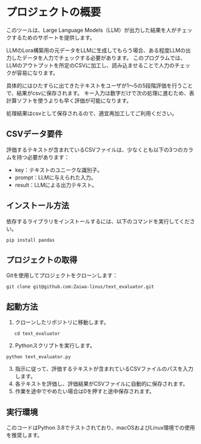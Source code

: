 # プロジェクトの概要
このツールは、Large Language Models（LLM）が出力した結果を人がチェックするためのサポートを提供します。

LLMのLora構築用の元データをLLMに生成してもらう場合、ある程度LLMの出力したデータを人力でチェックする必要があります。
このプログラムでは、LLMのアウトプットを所定のCSVに加工し、読み込ませることで人力のチェックが容易になります。

具体的にはひたすらに出てきたテキストをユーザが1〜5の5段階評価を行うことで、結果がcsvに保存されます。
キー入力は数字だけで次の処理に進むため、表計算ソフトを使うよりも早く評価が可能になります。

処理結果はcsvとして保存されるので、適宜再加工してご利用ください。

## CSVデータ要件
評価するテキストが含まれているCSVファイルは、少なくとも以下の3つのカラムを持つ必要があります：
- key：テキストのユニークな識別子。
- prompt：LLMに与えられた入力。
- result：LLMによる出力テキスト。

## インストール方法
依存するライブラリをインストールするには、以下のコマンドを実行してください。
```
pip install pandas
```
## プロジェクトの取得
Gitを使用してプロジェクトをクローンします：
```
git clone git@github.com:Zaiwa-linus/text_evaluator.git
```

## 起動方法
1. クローンしたリポジトリに移動します。

```
   cd text_evaluator
```
2. Pythonスクリプトを実行します。
```
python text_evaluator.py
```
3. 指示に従って、評価するテキストが含まれているCSVファイルのパスを入力します。
4. 各テキストを評価し、評価結果がCSVファイルに自動的に保存されます。
5. 作業を途中でやめたい場合は0を押すと途中保存されます。

## 実行環境
このコードはPython 3.8でテストされており、macOSおよびLinux環境での使用を推奨します。

